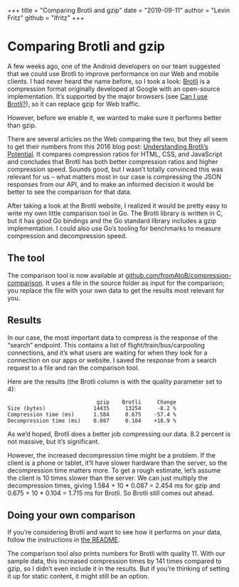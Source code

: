 +++
title = "Comparing Brotli and gzip"
date = "2019-09-11"
author = "Levin Fritz"
github = "lfritz"
+++

# Comparing Brotli and gzip

A few weeks ago, one of the Android developers on our team suggested that we could use Brotli to improve performance on our Web and mobile clients. I had never heard the name before, so I took a look: [Brotli](https://github.com/google/brotli) is a compression format originally developed at Google with an open-source implementation. It’s supported by the major browsers (see [Can I use Brotli?](https://caniuse.com/#search=Brotli)), so it can replace gzip for Web traffic.

However, before we enable it, we wanted to make sure it performs better than gzip.

There are several articles on the Web comparing the two, but they all seem to get their numbers from this 2016 blog post: [Understanding Brotli’s Potential](https://blogs.akamai.com/2016/02/understanding-brotlis-potential.html). It compares compression ratios for HTML, CSS, and JavaScript and concludes that Brotli has both better compression ratios and higher compression speed. Sounds good, but I wasn’t totally convinced this was relevant for us – what matters most in our case is compressing the JSON responses from our API, and to make an informed decision it would be better to see the comparison for that data.

After taking a look at the Brotli website, I realized it would be pretty easy to write my own little comparison tool in Go. The Brotli library is written in C, but it has good Go bindings and the Go standard library includes a gzip implementation. I could also use Go’s tooling for benchmarks to measure compression and decompression speed.


## The tool

The comparison tool is now available at [github.com/fromAtoB/compression-comparison](https://github.com/fromAtoB/compression-comparison). It uses a file in the source folder as input for the comparison; you replace the file with your own data to get the results most relevant for you.


## Results

In our case, the most important data to compress is the response of the “search” endpoint. This contains a list of flight/train/bus/carpooling connections, and it’s what users are waiting for when they look for a connection on our apps or website. I saved the response from a search request to a file and ran the comparison tool.

Here are the results (the Brotli column is with the quality parameter set to 4):

```text
                            gzip    Brotli     Change
Size (bytes)               14435     13254     -8.2 %
Compression time (ms)      1.584     0.675    -57.4 %
Decompression time (ms)    0.087     0.104    +18.9 %
```

As we’d hoped, Brotli does a better job compressing our data. 8.2 percent is not massive, but it’s significant.

However, the increased decompression time might be a problem. If the client is a phone or tablet, it’ll have slower hardware than the server, so the decompression time matters more. To get a rough estimate, let’s assume the client is 10 times slower than the server. We can just multiply the decompression times, giving 1.584 + 10 * 0.087 = 2.454 ms for gzip and 0.675 + 10 * 0.104 = 1.715 ms for Brotli. So Brotli still comes out ahead.


## Doing your own comparison

If you’re considering Brotli and want to see how it performs on *your* data, follow the instructions in [ the README](https://github.com/fromAtoB/compression-comparison/blob/master/README.md).

The comparison tool also prints numbers for Brotli with quality 11. With our sample data, this increased compression times by 141 times compared to gzip, so I didn’t even include it in the results. But if you’re thinking of setting it up for static content, it might still be an option.
